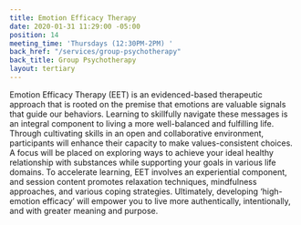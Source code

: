 ```yaml
---
title: Emotion Efficacy Therapy
date: 2020-01-31 11:29:00 -05:00
position: 14
meeting_time: 'Thursdays (12:30PM-2PM) '
back_href: "/services/group-psychotherapy"
back_title: Group Psychotherapy
layout: tertiary
---
```


Emotion Efficacy Therapy (EET) is an evidenced-based therapeutic approach that is rooted on the premise that emotions are valuable signals that guide our behaviors.  Learning to skillfully navigate these messages is an integral component to living a more well-balanced and fulfilling life. Through cultivating skills in an open and collaborative environment, participants will enhance their capacity to make values-consistent choices. A focus will be placed on exploring ways to achieve your ideal healthy relationship with substances while supporting your goals in various life domains. To accelerate learning, EET involves an experiential component, and session content promotes relaxation techniques, mindfulness approaches, and various coping strategies. Ultimately, developing ‘high-emotion efficacy’ will empower you to live more authentically, intentionally, and with greater meaning and purpose.

